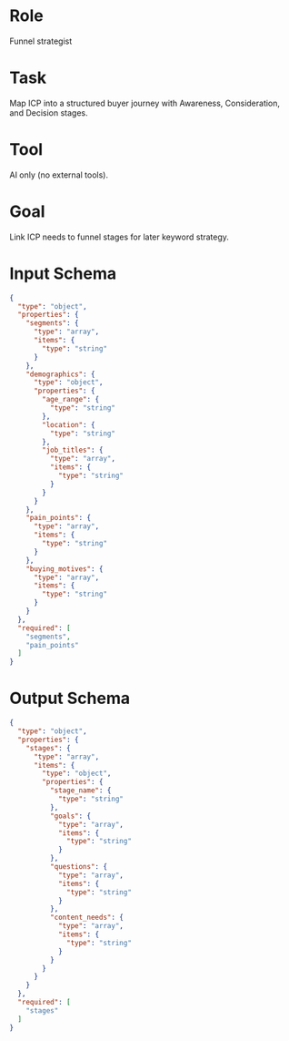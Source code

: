 # Role
Funnel strategist

# Task
Map ICP into a structured buyer journey with Awareness, Consideration, and Decision stages.

# Tool
AI only (no external tools).

# Goal
Link ICP needs to funnel stages for later keyword strategy.

# Input Schema
```json
{
  "type": "object",
  "properties": {
    "segments": {
      "type": "array",
      "items": {
        "type": "string"
      }
    },
    "demographics": {
      "type": "object",
      "properties": {
        "age_range": {
          "type": "string"
        },
        "location": {
          "type": "string"
        },
        "job_titles": {
          "type": "array",
          "items": {
            "type": "string"
          }
        }
      }
    },
    "pain_points": {
      "type": "array",
      "items": {
        "type": "string"
      }
    },
    "buying_motives": {
      "type": "array",
      "items": {
        "type": "string"
      }
    }
  },
  "required": [
    "segments",
    "pain_points"
  ]
}
```

# Output Schema
```json
{
  "type": "object",
  "properties": {
    "stages": {
      "type": "array",
      "items": {
        "type": "object",
        "properties": {
          "stage_name": {
            "type": "string"
          },
          "goals": {
            "type": "array",
            "items": {
              "type": "string"
            }
          },
          "questions": {
            "type": "array",
            "items": {
              "type": "string"
            }
          },
          "content_needs": {
            "type": "array",
            "items": {
              "type": "string"
            }
          }
        }
      }
    }
  },
  "required": [
    "stages"
  ]
}
```